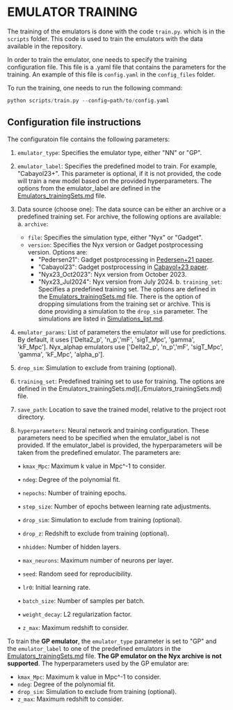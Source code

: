 # EMULATOR TRAINING
The training of the emulators is done with the code `train.py`. which is in the `scripts` folder. This code is used to train the emulators with the data available in the repository. 

In order to train the emulator, one needs to specify the training configuration file. This file is a .yaml file that contains the parameters for the training. An example of this file is `config.yaml` in the `config_files` folder. 

To run the training, one needs to run the following command:

```python
python scripts/train.py --config=path/to/config.yaml
```

## Configuration file instructions

The configuratoin file contains the following parameters:

1. `emulator_type`: Specifies the emulator type, either "NN" or "GP".

2. `emulator_label`: Specifies the predefined model to train. For example, "Cabayol23+". This parameter is optional, if it is not provided, the code will train a new model based on the provided hyperparameters. The options from the emulator_label are defined in the [Emulators_trainingSets.md](./Emulators_trainingSets.md) file.

3. Data source (choose one): The data source can be either an archive or a predefined training set. For archive, the following options are available:
   a. `archive`:
      - `file`: Specifies the simulation type, either "Nyx" or "Gadget".
      - `version`: Specifies the Nyx version or Gadget postprocessing version. Options are:
        - "Pedersen21": Gadget postprocessing in [Pedersen+21 paper](https://arxiv.org/abs/2103.05195).
        - "Cabayol23": Gadget postprocessing in [Cabayol+23 paper](https://arxiv.org/abs/2303.05195).
        - "Nyx23_Oct2023": Nyx version from October 2023.
        - "Nyx23_Jul2024": Nyx version from July 2024.
   b. `training_set`: Specifies a predefined training set. The options are defined in the [Emulators_trainingSets.md](./Emulators_trainingSets.md) file.
   There is the option of dropping simulations from the training set or archive. This is done providing a simulation to the `drop_sim` parameter. The simulations are listed in [Simulations_list.md](./Simulations_list.md).

4. `emulator_params`: List of parameters the emulator will use for predictions. By default, it uses ['Delta2_p', 'n_p','mF', 'sigT_Mpc', 'gamma', 'kF_Mpc']. Nyx_alphap emulators use ['Delta2_p', 'n_p','mF', 'sigT_Mpc', 'gamma', 'kF_Mpc', 'alpha_p'].

5. `drop_sim`: Simulation to exclude from training (optional).

6. `training_set`: Predefined training set to use for training. The options are defined in the Emulators_trainingSets.md](./Emulators_trainingSets.md) file.

7. `save_path`: Location to save the trained model, relative to the project root directory.



8. `hyperparameters`: Neural network and training configuration. These parameters need to be specified when the emulator_label is not provided. If the emulator_label is provided, the hyperparameters will be taken from the predefined emulator. The parameters are:

   • `kmax_Mpc`: Maximum k value in Mpc^-1 to consider.

   • `ndeg`: Degree of the polynomial fit.

   • `nepochs`: Number of training epochs.

   • `step_size`: Number of epochs between learning rate adjustments.

   • `drop_sim`: Simulation to exclude from training (optional).

   • `drop_z`: Redshift to exclude from training (optional).

   • `nhidden`: Number of hidden layers.

   • `max_neurons`: Maximum number of neurons per layer.

   • `seed`: Random seed for reproducibility.

   • `lr0`: Initial learning rate.

   • `batch_size`: Number of samples per batch.

   • `weight_decay`: L2 regularization factor.

   • `z_max`: Maximum redshift to consider.


To train the **GP emulator**, the `emulator_type` parameter is set to "GP" and the `emulator_label` to one of the predefined emulators in the [Emulators_trainingSets.md](./Emulators_trainingSets.md) file. **The GP emulator on the Nyx archive is not supported**. The hyperparameters used by the GP emulator are:

 - `kmax_Mpc`: Maximum k value in Mpc^-1 to consider.
 - `ndeg`: Degree of the polynomial fit.
 - `drop_sim`: Simulation to exclude from training (optional).
 - `z_max`: Maximum redshift to consider.

